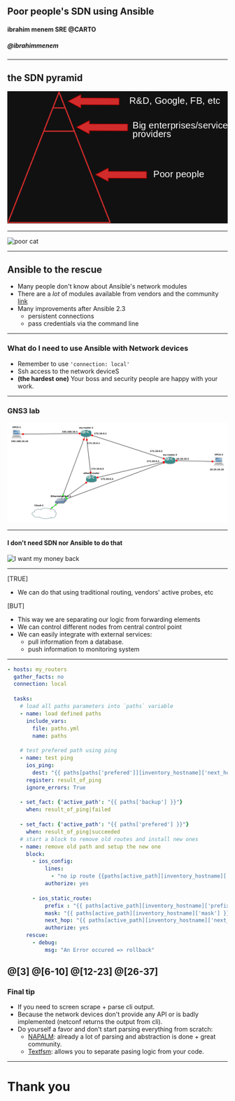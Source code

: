## Poor people's SDN using Ansible
#### ibrahim menem SRE @CARTO
##### @ibrahimmenem

---
## the SDN pyramid 
![the SDN pyramid](assets/pyramid.png)

---
![poor cat](https://media.giphy.com/media/lGgSdzohJzjzy/giphy.gif)

---
## Ansible to the rescue

- Many people don't know about Ansible's network modules
- There are a *lot* of modules available from vendors and the community
[link](http://docs.ansible.com/ansible/latest/list_of_network_modules.html) 
- Many improvements after Ansible 2.3 
    - persistent connections
    - pass credentials via the command line
---
### What do I need to use Ansible with Network devices
- Remember to use  `'connection: local'`
- Ssh access to the network deviceS
- **(the hardest one)** Your boss and security people are happy with your work. 

--- 
### GNS3 lab
![GNS3 lab](assets/gns3.png)

--- 
#### I don't need SDN nor Ansible to do that 
![I want my money back](http://s2.quickmeme.com/img/50/505c395f41912a826bce46086b8bfb4129824da96a6ecbe9e3cdefb4eff7ed3d.jpg)

--- 
[TRUE]
- We can do that using traditional routing, vendors' active probes, etc

[BUT]
- This way we are separating our logic from forwarding elements
- We can control different nodes from central control point
- We can easily integrate with external services:
    - pull information from a database.
    - push information to monitoring system
   
---
```yaml
- hosts: my_routers
  gather_facts: no
  connection: local

  tasks:
    # load all paths parameters into `paths` variable  
    - name: load defined paths
      include_vars:
        file: paths.yml
        name: paths

    # test prefered path using ping 
    - name: test ping
      ios_ping:
        dest: "{{ paths[paths['prefered']][inventory_hostname]['next_hop'] }}" 
      register: result_of_ping
      ignore_errors: True

    - set_fact: {'active_path': "{{ paths['backup'] }}"}
      when: result_of_ping|failed

    - set_fact: {'active_path': "{{ paths['prefered'] }}"}
      when: result_of_ping|succeeded
    # start a block to remove old routes and install new ones   
    - name: remove old path and setup the new one
      block:
        - ios_config:
            lines:
              - "no ip route {{paths[active_path][inventory_hostname]['prefix']}} {{paths[active_path][inventory_hostname]['mask']}}"
            authorize: yes

        - ios_static_route:
            prefix : "{{ paths[active_path][inventory_hostname]['prefix'] }}"
            mask: "{{ paths[active_path][inventory_hostname]['mask'] }}"
            next_hop: "{{ paths[active_path][inventory_hostname]['next_hop'] }}"
            authorize: yes
      rescue:
        - debug:
            msg: "An Error occured => rollback"
```
@[3]
@[6-10]
@[12-23]
@[26-37]
---
### Final tip
- If you need to screen scrape + parse cli output. 
- Because the network devices don't provide any API or is badly implemented (netconf returns the output from cli).
- Do yourself a favor and don't start parsing everything from scratch:
    - [NAPALM](https://napalm.readthedocs.io/en/latest/): already a lot of parsing and abstraction is done + great community.
    - [Textfsm](https://github.com/google/textfsm): allows you to separate pasing logic from your code.

---
# Thank you